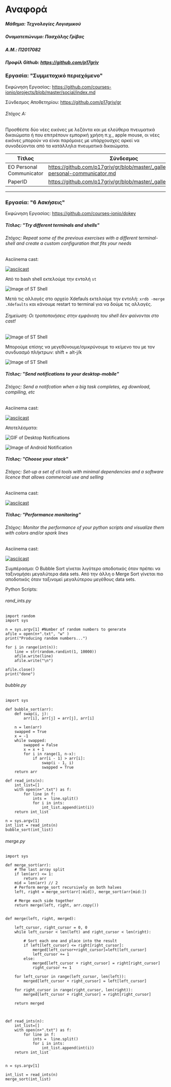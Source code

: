 # Αναφορά
##### Μάθημα: Τεχνολογίες Λογισμικού
##### Ονοματεπώνυμο: Πασχάλης Γρίβας
##### Α.Μ.: Π2017082
##### Προφίλ Github: https://github.com/p17griv

### Εργασία: "Συμμετοχικό περιεχόμενο"

Εκφώνηση Εργασίας: https://github.com/courses-ionio/projects/blob/master/social/index.md

Σύνδεσμος Αποθετηρίου: https://github.com/p17griv/gr

###### Στόχος Α: 

Προσθέστε δύο νέες εικόνες με λεζάντα και με ελεύθερα πνευματικά δικαιώματα ή που επιτρέπουν εμπορική χρήση π.χ., apple mouse, οι νέες εικόνες μπορούν να είναι παρόμοιες με υπάρχουσχες αρκεί να συνοδεύονται από τα κατάλληλα πνευματικά δικαιώματα.

Τίτλος | Σύνδεσμος
------ | ---------
EO Personal Communicator | https://github.com/p17griv/gr/blob/master/_gallery/eo-personal-communicator.md
PaperID | https://github.com/p17griv/gr/blob/master/_gallery/paperid.md

____________________________________________________________________________________________________

### Εργασία: "6 Ασκήσεις"

Εκφώνηση Εργασίας: https://github.com/courses-ionio/dokey

##### Τίτλος: "Try different terminals and shells"

###### Στόχος: Repeat some of the previous exercises with a different terminal-shell and create a custom configuration that fits your needs

Asciinema cast: 

[![asciicast](https://asciinema.org/a/VbCDqkxLYALQrqkSML4XQ2fom.svg)](https://asciinema.org/a/VbCDqkxLYALQrqkSML4XQ2fom)

Από το bash shell εκτελούμε την εντολή ```st```

![Image of ST Shell](https://github.com/p17griv/sw/blob/2017082/projects/2017082/run%20st.png)

Μετά τις αλλαγές στο αρχείο Χdefauls εκτελούμε την εντολή: ```xrdb -merge .Xdefaults```
και κάνουμε restart το terminal για να δούμε τις αλλαγές.

###### Σημείωση: Οι τροποποιήσεις στην εμφάνιση του shell δεν φαίνονται στο cast!

![Image of ST Shell](https://github.com/p17griv/sw/blob/2017082/projects/2017082/colors%20st.png)

Μπορούμε επίσης να μεγεθύνουμε/σμικρύνουμε το κείμενο του με τον συνδυασμό πλήκτρων: shift + alt-j/k

![Image of ST Shell](https://github.com/p17griv/sw/blob/2017082/projects/2017082/zoom%20in%20st.png)

##### Τίτλος: "Send notifications to your desktop-mobile"

###### Στόχος: Send a notifcation when a big task completes, eg download, compiling, etc

Asciinema cast: 

[![asciicast](https://asciinema.org/a/iCoIp9QTar6d0fEuDCIhcyzqi.svg)](https://asciinema.org/a/iCoIp9QTar6d0fEuDCIhcyzqi)

Αποτελέσματα:

![GIF of Desktop Notifications](https://github.com/p17griv/sw/blob/2017082/projects/2017082/notifications.gif)

![Image of Android Notification](https://github.com/p17griv/sw/blob/2017082/projects/2017082/notifications%20android%20res.png)

##### Τίτλος: "Choose your stack"

###### Στόχος: Set-up a set of cli tools with minimal dependencies and a software licence that allows commercial use and selling

Asciinema cast: 

[![asciicast](https://asciinema.org/a/QORfRh1yXwCvuooEVCqqCJ8xj.svg)](https://asciinema.org/a/QORfRh1yXwCvuooEVCqqCJ8xj)

##### Τίτλος: "Performance monitoring"

###### Στόχος: Monitor the performance of your python scripts and visualize them with colors and/or spark lines

Asciinema cast: 

[![asciicast](https://asciinema.org/a/4w8V7WpYz0FtvPRGQfZWiFc8E.svg)](https://asciinema.org/a/4w8V7WpYz0FtvPRGQfZWiFc8E)

Συμπέρασμα: Ο Bubble Sort γίνεται λιγότερο αποδοτικός όταν πρέπει να ταξινομήσει μεγαλύτερα data sets. Από την άλλη ο Merge Sort γίνεται πιο αποδοτικός όταν ταξινομεί μεγαλύτερου μεγέθους data sets.

Python Scripts:

###### rand_ints.py

```
import random
import sys

n = sys.argv[1] #Number of random numbers to generate
afile = open(n+".txt", "w" )
print("Producing random numbers...")

for i in range(int(n)):
    line = str(random.randint(1, 10000))
    afile.write(line)
    afile.write("\n")

afile.close()
print("done")
```

###### bubble.py

```
import sys

def bubble_sort(arr):
    def swap(i, j):
        arr[i], arr[j] = arr[j], arr[i]

    n = len(arr)
    swapped = True
    x = -1
    while swapped:
        swapped = False
        x = x + 1
        for i in range(1, n-x):
            if arr[i - 1] > arr[i]:
                swap(i - 1, i)
                swapped = True
    return arr

def read_ints(n):
    int_list=[]
    with open(n+".txt") as f:
        for line in f:
            ints =  line.split()
            for i in ints:
                int_list.append(int(i))
    return int_list

n = sys.argv[1]
int_list = read_ints(n)
bubble_sort(int_list)
```

###### merge.py

```
import sys

def merge_sort(arr):
    # The last array split
    if len(arr) <= 1:
        return arr
    mid = len(arr) // 2
    # Perform merge_sort recursively on both halves
    left, right = merge_sort(arr[:mid]), merge_sort(arr[mid:])

    # Merge each side together
    return merge(left, right, arr.copy())


def merge(left, right, merged):

    left_cursor, right_cursor = 0, 0
    while left_cursor < len(left) and right_cursor < len(right):
      
        # Sort each one and place into the result
        if left[left_cursor] <= right[right_cursor]:
            merged[left_cursor+right_cursor]=left[left_cursor]
            left_cursor += 1
        else:
            merged[left_cursor + right_cursor] = right[right_cursor]
            right_cursor += 1
            
    for left_cursor in range(left_cursor, len(left)):
        merged[left_cursor + right_cursor] = left[left_cursor]
        
    for right_cursor in range(right_cursor, len(right)):
        merged[left_cursor + right_cursor] = right[right_cursor]

    return merged



def read_ints(n):
    int_list=[]
    with open(n+".txt") as f:
        for line in f:
            ints =  line.split()
            for i in ints:
                int_list.append(int(i))
    return int_list


n = sys.argv[1]

int_list = read_ints(n)
merge_sort(int_list)
```
